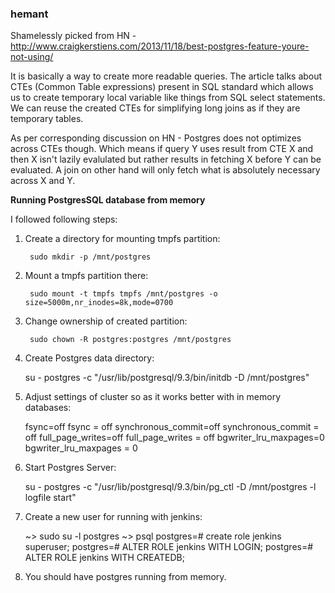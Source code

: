 ### hemant

Shamelessly picked from HN - http://www.craigkerstiens.com/2013/11/18/best-postgres-feature-youre-not-using/

It is basically a way to create more readable queries. The article talks about
CTEs (Common Table expressions) present in SQL standard which allows us to create
temporary local variable like things from SQL select statements. We can reuse
the created CTEs for simplifying long joins as if they are temporary tables.

As per corresponding discussion on HN - Postgres does not optimizes across
CTEs though. Which means if query Y uses result from CTE X and then X isn't lazily
evalulated but rather results in fetching X before Y can be evaluated. A join on
other hand will only fetch what is absolutely necessary across X and Y.

**Running PostgresSQL database from memory**

I followed following steps:


1. Create a directory for mounting tmpfs partition:

        sudo mkdir -p /mnt/postgres

2. Mount a tmpfs partition there:

        sudo mount -t tmpfs tmpfs /mnt/postgres -o size=5000m,nr_inodes=8k,mode=0700

3. Change ownership of created partition:

        sudo chown -R postgres:postgres /mnt/postgres

4. Create Postgres data directory:

    su - postgres -c "/usr/lib/postgresql/9.3/bin/initdb -D /mnt/postgres"

5. Adjust settings of cluster so as it works better with in memory databases:

    fsync=off fsync = off
    synchronous_commit=off synchronous_commit = off
    full_page_writes=off full_page_writes = off
    bgwriter_lru_maxpages=0 bgwriter_lru_maxpages = 0

6. Start Postgres Server:

    su - postgres -c "/usr/lib/postgresql/9.3/bin/pg_ctl -D /mnt/postgres -l logfile start"

7. Create a new user for running with jenkins:

    ~> sudo su -l postgres
    ~> psql
    postgres=# create role jenkins superuser;
    postgres=# ALTER ROLE jenkins WITH LOGIN;
    postgres=# ALTER ROLE jenkins WITH CREATEDB;

8. You should have postgres running from memory.
